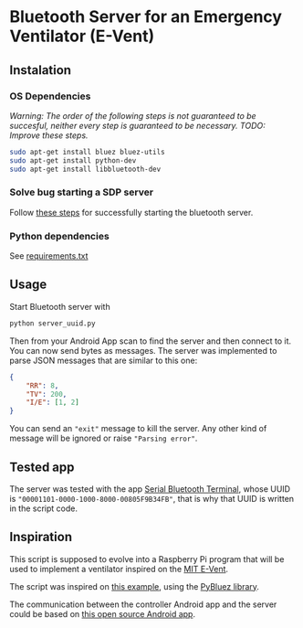 # Bluetooth Server for an Emergency Ventilator (E-Vent)

## Instalation

### OS Dependencies
_Warning: The order of the following steps is not guaranteed to be succesful, neither every step is guaranteed to be necessary. TODO: Improve these steps._

```bash
sudo apt-get install bluez bluez-utils
sudo apt-get install python-dev
sudo apt-get install libbluetooth-dev
```

### Solve bug starting a SDP server
Follow [these steps](https://raspberrypi.stackexchange.com/a/42262/119007) for successfully starting the bluetooth server.

### Python dependencies
See [requirements.txt](./requirements.txt)

## Usage
Start Bluetooth server with
```bash
python server_uuid.py
```

Then from your Android App scan to find the server and then connect to it. You can now send bytes as messages. The server was implemented to parse JSON messages that are similar to this one:

```json
{
    "RR": 8,
    "TV": 200,
    "I/E": [1, 2]
}
```

You can send an `"exit"` message to kill the server. Any other kind of message will be ignored or raise `"Parsing error"`.

## Tested app
The server was tested with the app [Serial Bluetooth Terminal](https://play.google.com/store/apps/details?id=de.kai_morich.serial_bluetooth_terminal), whose UUID is `"00001101-0000-1000-8000-00805F9B34FB"`, that is why that UUID is written in the script code.

## Inspiration
This script is supposed to evolve into a Raspberry Pi program that will be used to implement a ventilator inspired on the [MIT E-Vent](https://e-vent.mit.edu/).

The script was inspired on [this example](https://github.com/pybluez/pybluez/blob/master/examples/simple/rfcomm-server.py), using the [PyBluez library](https://pybluez.readthedocs.io/en/latest/index.html).

The communication between the controller Android app and the server could be based on [this open source Android app](https://github.com/kai-morich/SimpleBluetoothTerminal).
